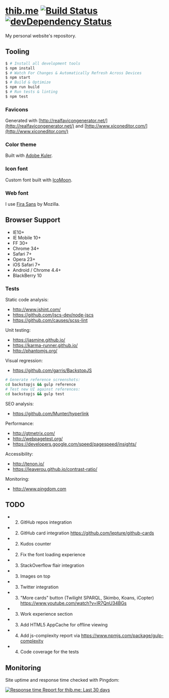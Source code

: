 [thib.me](http://thib.me) [![Build Status](https://travis-ci.org/ThibWeb/thibaudcolas.svg?branch=master)](https://travis-ci.org/ThibWeb/thibaudcolas) [![devDependency Status](https://david-dm.org/ThibWeb/thibaudcolas/dev-status.svg)](https://david-dm.org/ThibWeb/thibaudcolas#info=devDependencies)
============

My personal website's repository.

## Tooling

```sh
$ # Install all development tools
$ npm install
$ # Watch For Changes & Automatically Refresh Across Devices
$ npm start
$ # Build & Optimize
$ npm run build
$ # Run tests & linting
$ npm test
```

### Favicons

Generated with [http://realfavicongenerator.net/](http://realfavicongenerator.net/) and [http://www.xiconeditor.com/](http://www.xiconeditor.com/)

### Color theme

Built with [Adobe Kuler](https://color.adobe.com/create/color-wheel/?base=2&rule=Analogous&selected=1&name=Personal%20website%20redesign&mode=rgb&rgbvalues=0.424328350620377,0.42591677272328,1,0.91,0.36734648096474953,0.3946467367365962,1,0.85364851751096,0.4536774516096149,0.42998257207678636,0.91,0.43710821456245713,0.43015095296512473,0.6857355094330078,1&swatchOrder=0,1,2,3,4).

### Icon font

Custom font built with [IcoMoon](http://icomoon.io).

### Web font

I use [Fira Sans](http://www.carrois.com/fira-3-1/) by Mozilla.

## Browser Support

* IE10+
* IE Mobile 10+
* FF 30+
* Chrome 34+
* Safari 7+
* Opera 23+
* iOS Safari 7+
* Android / Chrome 4.4+
* BlackBerry 10

### Tests

Static code analysis:

- http://www.jshint.com/
- https://github.com/jscs-dev/node-jscs
- https://github.com/causes/scss-lint

Unit testing:

- https://jasmine.github.io/
- https://karma-runner.github.io/
- http://phantomjs.org/

Visual regression:

- https://github.com/garris/BackstopJS

~~~sh
# Generate reference screenshots:
cd backstopjs && gulp reference
# Test new UI against references:
cd backstopjs && gulp test
~~~

SEO analysis:

- https://github.com/Munter/hyperlink

Performance:

- http://gtmetrix.com/
- http://webpagetest.org/
- https://developers.google.com/speed/pagespeed/insights/

Accessibility:

- http://tenon.io/
- https://leaverou.github.io/contrast-ratio/

Monitoring:

- http://www.pingdom.com

## TODO

- 2) GitHub repos integration
- 2) GitHub card integration https://github.com/lepture/github-cards
- 2) Kudos counter
- 2) Fix the font loading experience
- 3) StackOverflow flair integration
- 3) Images on top
- 3) Twitter integration
- 3) "More cards" button (Twilight SPARQL, Skimbo, Koans, iCopter) https://www.youtube.com/watch?v=lR7QnU34BGs
- 3) Work experience section
- 3) Add HTML5 AppCache for offline viewing
- 4) Add js-complexity report via https://www.npmjs.com/package/gulp-complexity
- 4) Code coverage for the tests

## Monitoring

Site uptime and response time checked with Pingdom:

[![Response time Report for thib.me: Last 30 days](https://share.pingdom.com/banners/5f5f5fc1)](http://stats.pingdom.com/22u60my6ll2k/1451905)
